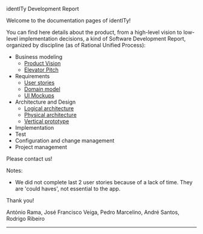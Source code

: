 identITy Development Report

Welcome to the documentation pages of identITy!

You can find here details about the product, from a high-level vision to low-level implementation decisions, a kind of Software Development Report, organized by discipline (as of Rational Unified Process): 

* Business modeling 
  * [Product Vision](https://github.com/FEUP-LEIC-ES-2022-23/2LEIC14T4/blob/main/docs/ProductVision.md)
  * [Elevator Pitch](https://github.com/FEUP-LEIC-ES-2022-23/2LEIC14T4/blob/main/docs/ElevatorPitch.md)
* Requirements
  * [User stories](https://github.com/orgs/FEUP-LEIC-ES-2022-23/projects/57)
  * [Domain model](https://github.com/FEUP-LEIC-ES-2022-23/2LEIC14T4/blob/main/images/Domain%20Model.png)
  * [UI Mockups](https://github.com/FEUP-LEIC-ES-2022-23/2LEIC14T4/blob/main/images/Mockups.png)
* Architecture and Design
  * [Logical architecture](https://github.com/FEUP-LEIC-ES-2022-23/2LEIC14T4/blob/main/images/LogicalArchitecture.png)
  * [Physical architecture](https://github.com/FEUP-LEIC-ES-2022-23/2LEIC14T4/blob/main/images/PhysicalArchitecture.png)
  * [Vertical prototype](https://github.com/FEUP-LEIC-ES-2022-23/2LEIC14T4/tree/main/app)
* Implementation
* Test
* Configuration and change management
* Project management

Please contact us! 

Notes:
- We did not complete last 2 user stories because of a lack of time. They are 'could haves', not essential to the app.

Thank you!

António Rama,
José Francisco Veiga,
Pedro Marcelino,
André Santos,
Rodrigo Ribeiro

---


